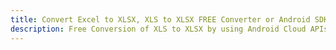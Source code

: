 ---title: Convert Excel to XLSX, XLS to XLSX FREE Converter or Android SDKdescription: Free Conversion of XLS to XLSX by using Android Cloud APIs & SDKs. Also Create, Edit & Render Microsoft Excel, CSV and SpreadsheetML worksheets or spreadsheet in the Cloud.---